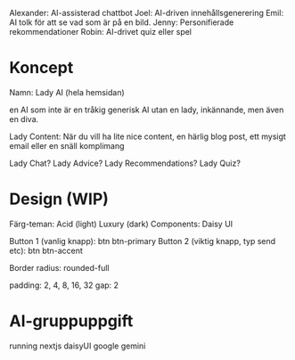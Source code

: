 Alexander: AI-assisterad chattbot
Joel: AI-driven innehållsgenerering
Emil: AI tolk för att se vad som är på en bild. 
Jenny: Personifierade rekommendationer
Robin: AI-drivet quiz eller spel

# Koncept

Namn: Lady AI (hela hemsidan)

en AI som inte är en tråkig generisk AI utan en lady, inkännande, men även en diva. 

Lady Content:
När du vill ha lite nice content, en härlig blog post, ett mysigt email eller en snäll komplimang

Lady Chat? Lady Advice?
Lady Recommendations?
Lady Quiz?

# Design (WIP)

Färg-teman: Acid (light) Luxury (dark)
Components: Daisy UI

Button 1 (vanlig knapp): btn btn-primary
Button 2 (viktig knapp, typ send etc): btn btn-accent

Border radius: rounded-full

padding: 2, 4, 8, 16, 32
gap: 2

# AI-gruppuppgift

running nextjs
daisyUI
google gemini
